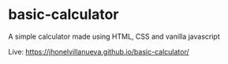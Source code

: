# basic-calculator

A simple calculator made using HTML, CSS and vanilla javascript

Live: https://jhonelvillanueva.github.io/basic-calculator/
